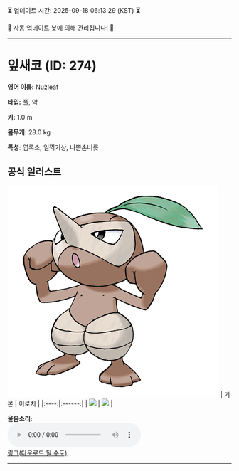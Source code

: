 
⏳ 업데이트 시간: 2025-09-18 06:13:29 (KST) ⏳

🤖 자동 업데이트 봇에 의해 관리됩니다! 🤖

---

# 잎새코 (ID: 274)
**영어 이름:** Nuzleaf

**타입:** 풀, 악

**키:** 1.0 m

**몸무게:** 28.0 kg

**특성:** 엽록소, 일찍기상, 나쁜손버릇

## 공식 일러스트
![](https://raw.githubusercontent.com/PokeAPI/sprites/master/sprites/pokemon/other/official-artwork/274.png)
| 기본 | 이로치 |
|:----:|:------:|
| <img src="http://play.pokemonshowdown.com/sprites/ani/nuzleaf.gif" width="200"> | <img src="http://play.pokemonshowdown.com/sprites/ani-shiny/nuzleaf.gif" width="200"> |

**울음소리:**<br><audio controls src="https://raw.githubusercontent.com/PokeAPI/cries/main/cries/pokemon/latest/274.ogg"></audio><br> [링크(다운로드 될 수도)](https://raw.githubusercontent.com/PokeAPI/cries/main/cries/pokemon/latest/274.ogg)


---
